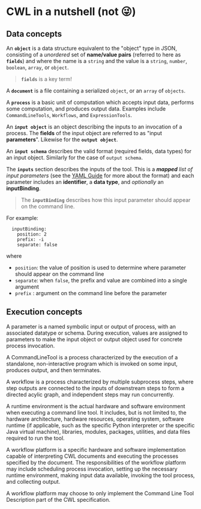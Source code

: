 # CWL in a nutshell (not 😜)


## Data concepts

An **`object`** is a data structure equivalent to the "object" type in JSON, consisting of a *unordered* set of **name/value pairs** (referred to here as **`fields`**) and where the name is a `string` and the value is a `string`, `number`, `boolean`, `array`, or `object`.

> **`fields`** is a key term! 

A **`document`** is a file containing a serialized `object`, or an `array` of `objects`.

A **`process`** is a basic unit of computation which accepts input data, performs some computation, and produces output data. 
Examples include `CommandLineTools`, `Workflows`, and `ExpressionTools`.

An **`input object`** is an object describing the inputs to an invocation of a process. 
The **fields** of the input object are referred to as "input **parameters**". 
Likewise for the **`output object`**.


An **`input schema`** describes the valid format (required fields, data types) for an input object.
Similarly for the case of `output schema`.



The **`inputs`** section describes the inputs of the tool. 
This is a ***mapped** list of input parameters* 
(see the [YAML Guide](https://www.commonwl.org/user_guide/yaml/#maps) for more about the format) and each parameter includes an **identifier**, a **data type**, and *optionally* an **inputBinding**. 
>The **`inputBinding`** describes how this input parameter should appear on the command line. 

For example:

```bash=
  inputBinding:
    position: 2
    prefix: -i
    separate: false
```
where

- `position`: the value of position is used to determine where parameter should appear on the command line
- `separate`: when `false`, the prefix and value are combined into a single argument
- `prefix`  : argument on the command line before the parameter



## Execution concepts

A parameter is a named symbolic input or output of process, with an associated datatype or schema. During execution, values are assigned to parameters to make the input object or output object used for concrete process invocation.

A CommandLineTool is a process characterized by the execution of a standalone, non-interactive program which is invoked on some input, produces output, and then terminates.

A workflow is a process characterized by multiple subprocess steps, where step outputs are connected to the inputs of downstream steps to form a directed acylic graph, and independent steps may run concurrently.

A runtime environment is the actual hardware and software environment when executing a command line tool. It includes, but is not limited to, the hardware architecture, hardware resources, operating system, software runtime (if applicable, such as the specific Python interpreter or the specific Java virtual machine), libraries, modules, packages, utilities, and data files required to run the tool.

A workflow platform is a specific hardware and software implementation capable of interpreting CWL documents and executing the processes specified by the document. The responsibilities of the workflow platform may include scheduling process invocation, setting up the necessary runtime environment, making input data available, invoking the tool process, and collecting output.

A workflow platform may choose to only implement the Command Line Tool Description part of the CWL specification.






